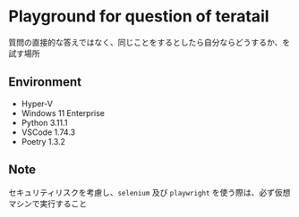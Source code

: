 # Playground for question of teratail

質問の直接的な答えではなく、同じことをするとしたら自分ならどうするか、を試す場所

## Environment

-   Hyper-V
-   Windows 11 Enterprise
-   Python 3.11.1
-   VSCode 1.74.3
-   Poetry 1.3.2

## Note

セキュリティリスクを考慮し、`selenium` 及び `playwright` を使う際は、必ず仮想マシンで実行すること
